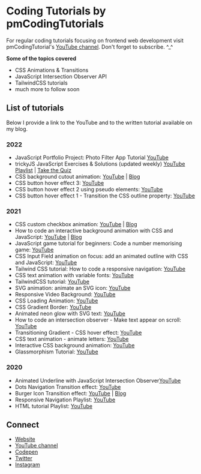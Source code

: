 # Coding Tutorials by pmCodingTutorials

For regular coding tutorials focusing on frontend web development visit pmCodingTutorial's [YouTube channel](https://www.youtube.com/channel/UCnTVj2blZd_9_xpbo2t7ARw). Don't forget to subscribe. ^_^

**Some of the topics covered**
* CSS Animations & Transitions
* JavaScript Intersection Observer API
* TailwindCSS tutorials
* much more to follow soon

## List of tutorials

Below I provide a link to the YouTube and to the written tutorial available on my blog.  

### 2022
* JavaScript Portfolio Project: Photo Filter App Tutorial [YouTube](https://youtu.be/RmWn-abDaZ4)
* trickyJS JavaScript Exercises & Solutions (updated weekly) [YouTube Playlist](https://youtube.com/playlist?list=PLVpIfGYOn8DYIFmlAfoKm3-1Z6cpw10PT) | [Take the Quiz](https://www.pmcoding.co.uk/trickyjs)
* CSS background cutout animation: [YouTube](https://youtu.be/Zkhpj07Nyjg) | [Blog](https://pmcoding.co.uk/posts/css_background_cutout_animation_mask_image)
* CSS button hover effect 3: [YouTube](https://youtu.be/erabPOqXBKY)
* CSS button hover effect 2 using pseudo elements: [YouTube](https://youtu.be/F9kurBcWf8Q)
* CSS button hover effect 1 - Transition the CSS outline property: [YouTube](https://youtu.be/2zwUmdURH3M)

### 2021
* CSS custom checkbox animation: [YouTube](https://youtu.be/tKO-5Arl0SM) | [Blog](https://pmcoding.co.uk/posts/input_field_focus_animation)
* How to code an interactive background animation with CSS and JavaScript: [YouTube](https://youtu.be/sbkjkERnhGg) | [Blog](https://pmcoding.co.uk/posts/interactive_background_animation)
* JavaScript game tutorial for beginners: Code a number memorising game: [YouTube](https://youtu.be/hZ05_Tju4ps)
* CSS Input Field animation on focus: add an animated outline with CSS and JavaScript: [YouTube](https://youtu.be/XKn_8AwfF3w)
* Tailwind CSS tutorial: How to code a responsive navigation: [YouTube](https://youtu.be/bbyH3MSrCkE)
* CSS text animation with variable fonts: [YouTube](https://youtu.be/JbjA4oE4Ma4)
* TailwindCSS tutorial: [YouTube](https://youtu.be/xDiLpuUHjmg)
* SVG animation: animate an SVG icon: [YouTube](https://youtu.be/eSpHvESNcZQ)
* Responsive Video Background: [YouTube](https://youtu.be/rVnfGSP5Ahw)
* CSS Loading Animation: [YouTube](https://youtu.be/dkl4LMsi8PM)
* CSS Gradient Border: [YouTube](https://youtu.be/M1KnTaEYxWc)
* Animated neon glow with SVG text: [YouTube](https://youtu.be/A9_sGB2FLRA)
* How to code an intersection observer - Make text appear on scroll: [YouTube](https://youtu.be/9W7rKLahq2Q)
* Transitioning Gradient - CSS hover effect: [YouTube](https://youtu.be/-S21wVY07AY)
* CSS text animation - animate letters: [YouTube](https://youtu.be/WnoZAPj_yhQ)
* Interactive CSS background animation: [YouTube](https://youtu.be/Ws5GFMeRye4)
* Glassmorphism Tutorial: [YouTube](https://youtu.be/Tkph7eiceQE)

### 2020
* Animated Underline with JavaScript Intersection Observer[YouTube](https://youtu.be/B7laJa9KUaI)
* Dots Navigation Transition effect: [YouTube](https://youtu.be/hzmGprl763k)
* Burger Icon Transition effect: [YouTube](https://youtu.be/_7lpzFfmYiY) | [Blog](https://pmcoding.co.uk/posts/t1_burger_icon_css_transition)
* Responsive Navigation Playlist: [YouTube](https://www.youtube.com/playlist?list=PLVpIfGYOn8DbEDIPcSgmxMk4AfoXMLwQF)
* HTML tutorial Playlist: [YouTube](https://www.youtube.com/playlist?list=PLVpIfGYOn8DbEDIPcSgmxMk4AfoXMLwQF)



## Connect 
* [Website](https://www.pmcoding.co.uk/)
* [YouTube channel](https://www.youtube.com/channel/UCnTVj2blZd_9_xpbo2t7ARw)
* [Codepen](https://codepen.io/patriciamolnar)
* [Twitter](https://twitter.com/pmcoding)
* [Instagram](https://instagram.com/pmcoding)